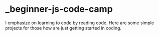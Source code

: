 # _beginner-js-code-camp
I emphasize on learning to code by reading code. Here are some simple projects for those how are just getting started in coding.
